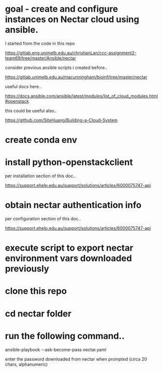 # goal - create and configure instances on Nectar cloud using ansible. 

I started from the code in this repo 

https://gitlab.eng.unimelb.edu.au/christianLan/ccc-assignment2-team69/tree/master/Ansible/nectar

consider previous ansible scripts i created before..

https://gitlab.unimelb.edu.au/macunningham/bioinf/tree/master/nectar

useful docs here..

https://docs.ansible.com/ansible/latest/modules/list_of_cloud_modules.html#openstack

this could be useful also..

https://github.com/SiteHuang/Building-a-Cloud-System

# create conda env

# install python-openstackclient

per installation section of this doc..

https://support.ehelp.edu.au/support/solutions/articles/6000075747-api

# obtain nectar authentication info 

per configuration section of this doc..

https://support.ehelp.edu.au/support/solutions/articles/6000075747-api

# execute script to export nectar environment vars downloaded previously

# clone this repo

# cd nectar folder

# run the following command..

ansible-playbook --ask-become-pass nectar.yaml

enter the password downloaded from nectar when prompted (circa 20 chars, alphanumeric)
